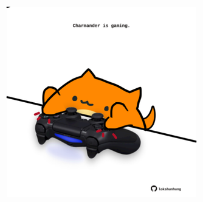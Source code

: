 <!-- built at 21/03/2024, 04:00:40 UTC -->
<p align="center">
  <img width="500" height="500" src="./ReadmeImage.svg">
</p>
